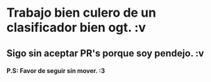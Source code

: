 # Trabajo bien culero de un clasificador bien ogt. :v

## Sigo sin aceptar PR's porque soy pendejo. :v

#### P.S: Favor de seguir sin mover. :3
